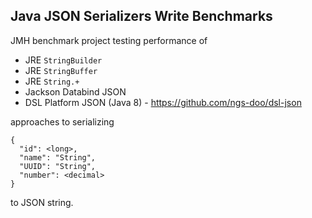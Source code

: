 Java JSON Serializers Write Benchmarks
-----------------------------------

JMH benchmark project testing performance of

* JRE `StringBuilder`
* JRE `StringBuffer`
* JRE `String.+`
* Jackson Databind JSON
* DSL Platform JSON (Java 8) - https://github.com/ngs-doo/dsl-json

approaches to serializing

```
{
  "id": <long>,
  "name": "String",
  "UUID": "String",
  "number": <decimal>
}
```

to JSON string.
